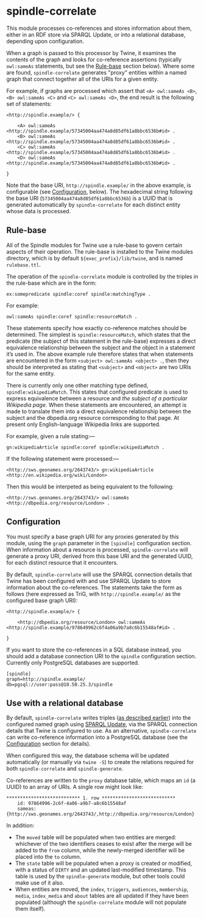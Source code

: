 # spindle-correlate

This module processes co-references and stores information about them, either
in an RDF store via SPARQL Update, or into a relational database, depending
upon configuration.

When a graph is passed to this processor by Twine, it examines the contents
of the graph and looks for co-reference assertions (typically `owl:sameAs`
statements, but see the [Rule-base](#rule-base) section below). Where some are
found, `spindle-correlate` generates "proxy" entities within a named graph that
connect together all of the URIs for a given entity.

For example, if graphs are processed which assert that `<A> owl:sameAs <B>`,
`<B> owl:sameAs <C>` and `<C> owl:sameAs <D>`, the end result is the following
set of statements:

	<http://spindle.example/> {

		<A> owl:sameAs <http://spindle.example/57345004aa474a8d85df61a8bbc6536b#id> .
		<B> owl:sameAs <http://spindle.example/57345004aa474a8d85df61a8bbc6536b#id> .
		<C> owl:sameAs <http://spindle.example/57345004aa474a8d85df61a8bbc6536b#id> .
		<D> owl:sameAs <http://spindle.example/57345004aa474a8d85df61a8bbc6536b#id> .

	}

Note that the base URI, `http://spindle.example/` in the above example,
is configurable (see [Configuration](#configuration), below). The hexadecimal
string following the base URI (`57345004aa474a8d85df61a8bbc6536b`) is a UUID
that is generated automatically by `spindle-correlate` for each distinct entity
whose data is processed.

## Rule-base

All of the Spindle modules for Twine use a rule-base to govern certain
aspects of their operation. The rule-base is installed to the Twine modules
directory, which is by default `${exec_prefix}/lib/twine`, and is named
`rulebase.ttl`.

The operation of the `spindle-correlate` module is controlled by the triples
in the rule-base which are in the form:

	ex:somepredicate spindle:coref spindle:matchingType .

For example:

	owl:sameAs spindle:coref spindle:resourceMatch .

These statements specify how exactly co-reference matches should be
determined. The simplest is `spindle:resourceMatch`, which states that the
predicate (the subject of this statement in the rule-base) expresses
a direct equivalence relationship between the subject and the object in a
statement it’s used in. The above example rule therefore states that when
statements are encountered in the form `<subject> owl:sameAs <object> .`, then
they should be interpreted as stating that `<subject>` and `<object>` are two
URIs for the same entity.

There is currently only one other matching type defined,
`spindle:wikipediaMatch`. This states that configured predicate is used to
express equivalence between a resource and _the subject of a particular
Wikipedia page_. When these statements are encountered, an attempt is made to
translate them into a direct equivalence relationship between the subject and
the dbpedia.org resource corresponding to that page. At present only
English-language Wikipedia links are supported.

For example, given a rule stating:—

	gn:wikipediaArticle spindle:coref spindle:wikipediaMatch .

If the following statement were processed:—

	<http://sws.geonames.org/2643743/> gn:wikipediaArticle <http://en.wikipedia.org/wiki/London>


Then this would be interpeted as being equivalent to the following:

	<http://sws.geonames.org/2643743/> owl:sameAs <http://dbpedia.org/resource/London> .

## Configuration

You must specify a base graph URI for any proxies generated by this module,
using the `graph` parameter in the `[spindle]` configuration section. When
information about a resource is processed, `spindle-correlate` will generate
a proxy URI, derived from this base URI and the generated UUID, for each
distinct resource that it encounters.

By default, `spindle-correlate` will use the SPARQL connection details that
Twine has been configured with and use SPARQL Update to store information about
the co-references. The statements take the form as follows (here expressed as
TriG, with `http://spindle.example/` as the configured base graph URI):

	<http://spindle.example/> {

		<http://dbpedia.org/resource/London> owl:sameAs <http://spindle.example/978649962c6f4a06a9b7a8c6b15548af#id> .

	}

If you want to store the co-references in a SQL database instead, you should
add a database connection URI to the `spindle` configuration section. Currently
only PostgreSQL databases are supported.

	[spindle]
	graph=http://spindle.example/
	db=pgsql://user:pass@10.50.25.3/spindle

## Use with a relational database

By default, `spindle-correlate` writes triples ([as described
earlier](#spindle-correlate)) into the configured named graph using [SPARQL
Update](https://www.w3.org/Submission/SPARQL-Update/), via the SPARQL connection
details that Twine is configured to use. As an alternative, `spindle-correlate`
can write co-reference information into a PostgreSQL database (see the
[Configuration](#configuration) section for details).

When configured this way, the database schema will be updated automatically
(or manually via `twine -S`) to create the relations required for both
`spindle-correlate` and `spindle-generate`.

Co-references are written to the `proxy` database table, which maps an
`id` (a UUID) to an array of URIs. A single row might look like:

	*************************** 1. row ***************************
		id: 97864996-2c6f-4a06-a9b7-a8c6b15548af
		sameas: {http://sws.geonames.org/2643743/,http://dbpedia.org/resource/London}

In addition:

* The `moved` table will be populated when two entities are merged: whichever
of the two identifiers ceases to exist after the merge will be added to the
`from` column, while the newly-merged identifier will be placed into the `to`
column.
* The `state` table will be populated when a proxy is created or modified, with
a status of `DIRTY` and an updated last-modified timestamp. This table is used
by the `spindle-generate` module, but other tools could make use of it also.
* When entities are moved, the `index`, `triggers`, `audiences`, `membership`,
`media`, `index_media` and `about` tables are all updated if they have been
populated (although the `spindle-correlate` module will not populate them
itself).
